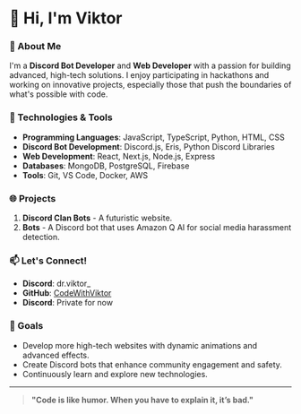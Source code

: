 # 👋 Hi, I'm Viktor

### 🚀 About Me
I'm a **Discord Bot Developer** and **Web Developer** with a passion for building advanced, high-tech solutions. I enjoy participating in hackathons and working on innovative projects, especially those that push the boundaries of what's possible with code.

### 🔧 Technologies & Tools
- **Programming Languages**: JavaScript, TypeScript, Python, HTML, CSS
- **Discord Bot Development**: Discord.js, Eris, Python Discord Libraries
- **Web Development**: React, Next.js, Node.js, Express
- **Databases**: MongoDB, PostgreSQL, Firebase
- **Tools**: Git, VS Code, Docker, AWS

### 🌐 Projects
1. **Discord Clan Bots** - A futuristic website.
2. **Bots** - A Discord bot that uses Amazon Q AI for social media harassment detection.

### 📫 Let's Connect!
- **Discord**: dr.viktor_
- **GitHub**: [CodeWithViktor](https://github.com/CodeWithViktor)
- **Discord**: Private for now

### 🎯 Goals
- Develop more high-tech websites with dynamic animations and advanced effects.
- Create Discord bots that enhance community engagement and safety.
- Continuously learn and explore new technologies.

---

> **"Code is like humor. When you have to explain it, it’s bad."**
